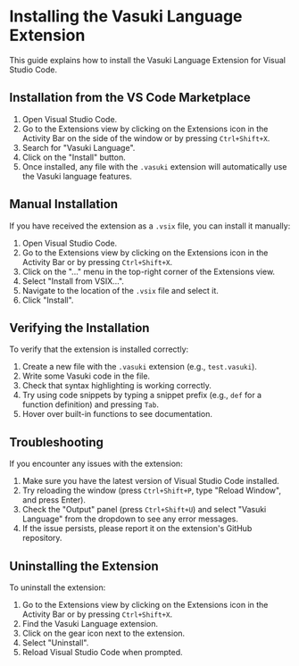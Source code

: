 # Installing the Vasuki Language Extension

This guide explains how to install the Vasuki Language Extension for Visual Studio Code.

## Installation from the VS Code Marketplace

1. Open Visual Studio Code.
2. Go to the Extensions view by clicking on the Extensions icon in the Activity Bar on the side of the window or by pressing `Ctrl+Shift+X`.
3. Search for "Vasuki Language".
4. Click on the "Install" button.
5. Once installed, any file with the `.vasuki` extension will automatically use the Vasuki language features.

## Manual Installation

If you have received the extension as a `.vsix` file, you can install it manually:

1. Open Visual Studio Code.
2. Go to the Extensions view by clicking on the Extensions icon in the Activity Bar or by pressing `Ctrl+Shift+X`.
3. Click on the "..." menu in the top-right corner of the Extensions view.
4. Select "Install from VSIX...".
5. Navigate to the location of the `.vsix` file and select it.
6. Click "Install".

## Verifying the Installation

To verify that the extension is installed correctly:

1. Create a new file with the `.vasuki` extension (e.g., `test.vasuki`).
2. Write some Vasuki code in the file.
3. Check that syntax highlighting is working correctly.
4. Try using code snippets by typing a snippet prefix (e.g., `def` for a function definition) and pressing `Tab`.
5. Hover over built-in functions to see documentation.

## Troubleshooting

If you encounter any issues with the extension:

1. Make sure you have the latest version of Visual Studio Code installed.
2. Try reloading the window (press `Ctrl+Shift+P`, type "Reload Window", and press Enter).
3. Check the "Output" panel (press `Ctrl+Shift+U`) and select "Vasuki Language" from the dropdown to see any error messages.
4. If the issue persists, please report it on the extension's GitHub repository.

## Uninstalling the Extension

To uninstall the extension:

1. Go to the Extensions view by clicking on the Extensions icon in the Activity Bar or by pressing `Ctrl+Shift+X`.
2. Find the Vasuki Language extension.
3. Click on the gear icon next to the extension.
4. Select "Uninstall".
5. Reload Visual Studio Code when prompted.

